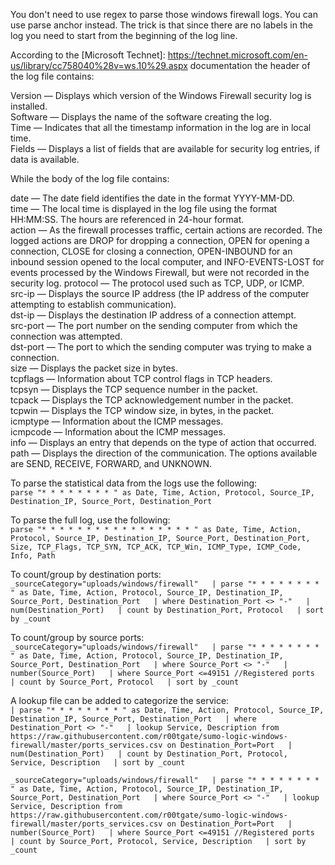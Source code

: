 You don't need to use regex to parse those windows firewall logs. You can use parse anchor instead. The trick is that since there are no labels in the log you need to start from the beginning of the log line.   
  
According to the [Microsoft Technet]: https://technet.microsoft.com/en-us/library/cc758040%28v=ws.10%29.aspx documentation the header of the log file contains:  
  
Version — Displays which version of the Windows Firewall security log is installed.  
Software — Displays the name of the software creating the log.  
Time — Indicates that all the timestamp information in the log are in local time.  
Fields — Displays a list of fields that are available for security log entries, if data is available.  
  
While the body of the log file contains:  
  
date — The date field identifies the date in the format YYYY-MM-DD.  
time — The local time is displayed in the log file using the format HH:MM:SS. The hours are referenced in 24-hour format.  
action — As the firewall processes traffic, certain actions are recorded. The logged actions are DROP for dropping a connection, OPEN for opening a connection, CLOSE for closing a connection, OPEN-INBOUND for an inbound session opened to the local computer, and INFO-EVENTS-LOST for events processed by the Windows Firewall, but were not recorded in the security log.
protocol — The protocol used such as TCP, UDP, or ICMP.  
src-ip — Displays the source IP address (the IP address of the computer attempting to establish communication).  
dst-ip — Displays the destination IP address of a connection attempt.  
src-port — The port number on the sending computer from which the connection was attempted.  
dst-port — The port to which the sending computer was trying to make a connection.  
size — Displays the packet size in bytes.  
tcpflags — Information about TCP control flags in TCP headers.  
tcpsyn — Displays the TCP sequence number in the packet.  
tcpack — Displays the TCP acknowledgement number in the packet.  
tcpwin — Displays the TCP window size, in bytes, in the packet.  
icmptype — Information about the ICMP messages.  
icmpcode — Information about the ICMP messages.  
info — Displays an entry that depends on the type of action that occurred.  
path — Displays the direction of the communication. The options available are SEND, RECEIVE, FORWARD, and UNKNOWN.  
  
To parse the statistical data from the logs use the following:  
`parse "* * * * * * * * " as Date, Time, Action, Protocol, Source_IP, Destination_IP, Source_Port, Destination_Port`  

To parse the full log, use the following:  
`parse "* * * * * * * * * * * * * * * * * " as Date, Time, Action, Protocol, Source_IP, Destination_IP, Source_Port, Destination_Port, Size, TCP_Flags, TCP_SYN, TCP_ACK, TCP_Win, ICMP_Type, ICMP_Code, Info, Path`  
  
To count/group by destination ports:  
`_sourceCategory="uploads/windows/firewall"  
| parse "* * * * * * * * " as Date, Time, Action, Protocol, Source_IP, Destination_IP, Source_Port, Destination_Port  
| where Destination_Port <> "-"  
| num(Destination_Port)  
| count by Destination_Port, Protocol  
| sort by _count`  
  
To count/group by source ports:  
`_sourceCategory="uploads/windows/firewall"  
| parse "* * * * * * * * " as Date, Time, Action, Protocol, Source_IP, Destination_IP, Source_Port, Destination_Port  
| where Source_Port <> "-"  
| number(Source_Port)  
| where Source_Port <=49151 //Registered ports  
| count by Source_Port, Protocol  
| sort by _count`  
  
A lookup file can be added to categorize the service:  
`| parse "* * * * * * * * " as Date, Time, Action, Protocol, Source_IP, Destination_IP, Source_Port, Destination_Port  
| where Destination_Port <> "-"  
| lookup Service, Description from https://raw.githubusercontent.com/r00tgate/sumo-logic-windows-firewall/master/ports_services.csv on Destination_Port=Port  
| num(Destination_Port)  
| count by Destination_Port, Protocol, Service, Description  
| sort by _count`  
  
`_sourceCategory="uploads/windows/firewall"  
| parse "* * * * * * * * " as Date, Time, Action, Protocol, Source_IP, Destination_IP, Source_Port, Destination_Port  
| where Source_Port <> "-"  
| lookup Service, Description from https://raw.githubusercontent.com/r00tgate/sumo-logic-windows-firewall/master/ports_services.csv on Destination_Port=Port  
| number(Source_Port)  
| where Source_Port <=49151 //Registered ports  
| count by Source_Port, Protocol, Service, Description  
| sort by _count`  
  
